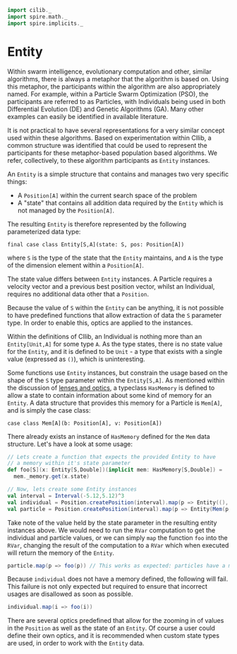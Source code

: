 ```scala mdoc:invisible
import cilib._
import spire.math._
import spire.implicits._
```

# Entity

Within swarm intelligence, evolutionary computation and other, similar
algorithms, there is always a metaphor that the algorithm is based on.
Using this metaphor, the participants within the algorithm are also
appropriately named. For example, within a Particle Swarm Optimization (PSO),
the participants are referred to as Particles, with Individuals being
used in both Differential Evolution (DE) and Genetic Algorithms (GA).
Many other examples can easily be identified in available literature.

It is not practical to have several representations for a very similar
concept used within these algorithms. Based on experimentation within CIlib,
a common structure was identified that could be used to represent the
participants for these metaphor-based population based algorithms. We
refer, collectively, to these algorithm participants as ``Entity`` instances.

An ``Entity`` is a simple structure that contains and manages two very
specific things:

* A ``Position[A]`` within the current search space of the problem
* A "state" that contains all addition data required by the ``Entity``
  which is not managed by the ``Position[A]``.

The resulting ``Entity`` is therefore represented by the following
parameterized data type:

    final case class Entity[S,A](state: S, pos: Position[A])

where ``S`` is the type of the state that the ``Entity`` maintains,
and ``A`` is the type of the dimension element within a ``Position[A]``.

The state value differs between ``Entity`` instances. A Particle requires
a velocity vector and a previous best position vector, whilst an Individual,
requires no additional data other that a ``Position``.

Because the value of ``S`` within the ``Entity`` can be anything, it is
not possible to have predefined functions that allow extraction of data
the ``S`` parameter type. In order to enable this, optics are applied to
the instances.

Within the definitions of CIlib, an Individual is nothing more than an
``Entity[Unit,A]`` for some type ``A``. As the type states, there is no
state value for the ``Entity``, and it is defined to be ``Unit`` - a type that
exists with a single value (expressed as ``()``), which is uninteresting.

Some functions use `Entity` instances, but
constrain the usage based on the shape of the `S` type parameter within the
`Entity[S,A]`. As mentioned within the discussion of
[lenses and optics](), a typeclass `HasMemory` is defined to allow a state
to contain information about some kind of memory for an `Entity`. A data
structure that provides this memory for a Particle is `Mem[A]`, and is simply
the case class:

    case class Mem[A](b: Position[A], v: Position[A])

There already exists an instance of `HasMemory` defined for the `Mem`
data structure. Let's have a look at some usage:

```scala mdoc
// Lets create a function that expects the provided Entity to have
// a memory within it's state parameter
def foo[S](x: Entity[S,Double])(implicit mem: HasMemory[S,Double]) =
  mem._memory.get(x.state)

// Now, lets create some Entity instances
val interval = Interval(-5.12,5.12)^3
val individual = Position.createPosition(interval).map(p => Entity((), p))
val particle = Position.createPosition(interval).map(p => Entity(Mem(p, p.zeroed), p))
```

Take note of the value held by the state parameter
in the resulting entity instances above.
We would need to run the `RVar` computation to get the individual and particle
values, or we can simply `map` the function `foo` into the `RVar`, changing
the result of the computation to a `RVar` which when executed will return the memory
of the `Entity`.

```scala mdoc
particle.map(p => foo(p)) // This works as expected: particles have a memory
```

Because `individual` does not have a memory defined, the following will fail.
This failure is not only expected but required to ensure that incorrect usages
are disallowed as soon as possible.

```scala mdoc:fail
individual.map(i => foo(i))
```

There are several optics predefined that allow for the zooming in of values in
the `Position` as well as the state of an `Entity`. Of course a user could define
their own optics, and it is recommended when custom state types are used,
in order to work with the `Entity` data.

